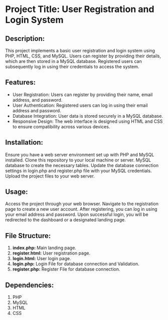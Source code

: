 <H1>Project Title: User Registration and Login System</H1>

<h2>Description:</h2>
This project implements a basic user registration and login system using PHP, HTML, CSS, and MySQL. Users can register by providing their details, which are then stored in a MySQL database. Registered users can subsequently log in using their credentials to access the system.

<h2>Features:</h2>
<ul>
<li>User Registration: Users can register by providing their name, email address, and password.</li>
<li>User Authentication: Registered users can log in using their email address and password.</li>
<li>Database Integration: User data is stored securely in a MySQL database.</li>
<li>Responsive Design: The web interface is designed using HTML and CSS to ensure compatibility across various devices.</li>
</ul>

<h2>Installation:</h2>
Ensure you have a web server environment set up with PHP and MySQL installed.
Clone this repository to your local machine or server.
MySQL database to create the necessary tables.
Update the database connection settings in login.php and register.php file with your MySQL credentials.
Upload the project files to your web server.

<h2>Usage:</h2>
Access the project through your web browser.
Navigate to the registration page to create a new user account.
After registering, you can log in using your email address and password.
Upon successful login, you will be redirected to the dashboard or a designated landing page.

<h2>File Structure:</h2>
<ol>
<li><b>index.php: </b>Main landing page.</li>
<li><b>register.html:</b> User registration page.</li>
<li><b>login.html:</b> User login page.</li>
<li><b>login.php:</b> Login File for database connection and Validation.</li>
<li><b>register.php:</b> Register File for database connection.</li>
</ol>

<h2>Dependencies:</h2>
<ol>
<li>PHP</li>
<li>MySQL</li>
<li>HTML</li>
<li>CSS</li>
</ol>

